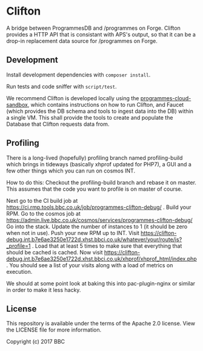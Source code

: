 Clifton
=======

A bridge between ProgrammesDB and /programmes on Forge. Clifton provides a HTTP
API that is consistant with APS's output, so that it can be a drop-in
replacement data source for /programmes on Forge.

Development
-----------

Install development dependencies with `composer install`.

Run tests and code sniffer with `script/test`.

We recommend Clifton is developed locally using the 
[programmes-cloud-sandbox](https://github.com/bbc/programmes-cloud-sandbox),
which contains instructions on how to run Clifton, and Faucet (which provides
the DB schema and tools to ingest data into the DB) within a single VM. This
shall provide the tools to create and populate the Database that Clifton
requests data from.

</readme>

Profiling
-----------
There is a long-lived (hopefully) profiling branch named profiling-build which brings
in tideways (basically xhprof updated for PHP7), a GUI and a few other things
which you can run on cosmos INT. 

How to do this:
Checkout the profiling-build branch and rebase it on master. This assumes that the 
code you want to profile is on master of course. 

Next go to the CI build job at 
https://ci.rmp.tools.bbc.co.uk/job/programmes-clifton-debug/ . 
Build your RPM. Go to the cosmos job at 
https://admin.live.bbc.co.uk/cosmos/services/programmes-clifton-debug/
Go into the stack. Update the number of instances to 1 (it should be zero when not in use).
Push your new RPM up to INT. Visit 
https://clifton-debug.int.b7e6ae3250e1722d.xhst.bbci.co.uk/whatever/your/route/is?_profile=1 .
Load that at least 5 times to make sure that everything that should be cached is cached.
Now visit https://clifton-debug.int.b7e6ae3250e1722d.xhst.bbci.co.uk/xhprof/xhprof_html/index.php .
You should see a list of your visits along with a load of metrics on execution. 

We should at some point look at baking this into pac-plugin-nginx or similar in order to make it less hacky. 


License
-------

This repository is available under the terms of the Apache 2.0 license.
View the LICENSE file for more information.

Copyright (c) 2017 BBC
